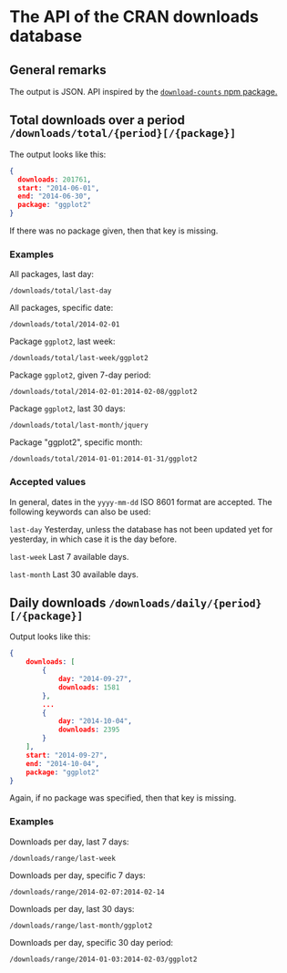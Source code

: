 
# The API of the CRAN downloads database

## General remarks

The output is JSON. API inspired by the
[`download-counts` npm package.](https://github.com/npm/download-counts)

## Total downloads over a period `/downloads/total/{period}[/{package}]`

The output looks like this:

```json
{
  downloads: 201761,
  start: "2014-06-01",
  end: "2014-06-30",
  package: "ggplot2"
}
```

If there was no package given, then that key is missing.

### Examples

All packages, last day:
```
/downloads/total/last-day
```

All packages, specific date:
```
/downloads/total/2014-02-01
```

Package `ggplot2`, last week:
```
/downloads/total/last-week/ggplot2
```

Package `ggplot2`, given 7-day period:
```
/downloads/total/2014-02-01:2014-02-08/ggplot2
```

Package `ggplot2`, last 30 days:
```
/downloads/total/last-month/jquery
```

Package "ggplot2", specific month:
```
/downloads/total/2014-01-01:2014-01-31/ggplot2
```

### Accepted values

In general, dates in the `yyyy-mm-dd` ISO 8601 format are
accepted. The following keywords can also be used:

`last-day` Yesterday, unless the database has not been updated yet for yesterday,
in which case it is the day before.

`last-week` Last 7 available days.

`last-month` Last 30 available days.

## Daily downloads `/downloads/daily/{period}[/{package}]`

Output looks like this:

```json
{
    downloads: [
        {
            day: "2014-09-27",
            downloads: 1581
        },
        ...
        {
            day: "2014-10-04",
            downloads: 2395
        }
    ],
    start: "2014-09-27",
    end: "2014-10-04",
    package: "ggplot2"
}
```

Again, if no package was specified, then that key is missing.

### Examples

Downloads per day, last 7 days:
```
/downloads/range/last-week
```

Downloads per day, specific 7 days:
```
/downloads/range/2014-02-07:2014-02-14
```

Downloads per day, last 30 days:
```
/downloads/range/last-month/ggplot2
```

Downloads per day, specific 30 day period:
```
/downloads/range/2014-01-03:2014-02-03/ggplot2
```
